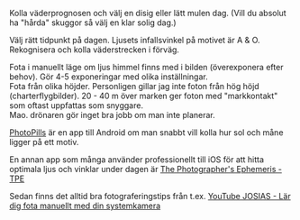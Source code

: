 Kolla väderprognosen och välj en disig eller lätt mulen dag. (Vill du absolut ha "hårda" skuggor så välj en klar solig dag.)

Välj rätt tidpunkt på dagen. Ljusets infallsvinkel på motivet är A & O. Rekognisera och kolla väderstrecken i förväg.

Fota i manuellt läge om ljus himmel finns med i bilden (överexponera efter behov). Gör 4-5 exponeringar med olika inställningar.  
Fota från olika höjder. Personligen gillar jag inte foton från hög höjd (charterflygbilder).
20 - 40 m över marken ger foton med "markkontakt" som oftast uppfattas som snyggare.  
Mao. drönaren gör inget bra jobb om man inte planerar.

[PhotoPills](https://play.google.com/store/apps/details?id=com.photopills.android.photopills&hl) är en app till Android om man snabbt vill kolla hur sol och måne ligger på ett motiv.

En annan app som många använder professionellt till iOS för att hitta optimala ljus och vinklar under dagen är [The Photographer's Ephemeris - TPE](https://apps.apple.com/us/app/the-photographers-ephemeris/id366195670)

Sedan finns det alltid bra fotograferingstips från t.ex. [YouTube JOSIAS - Lär dig fota manuellt med din systemkamera](https://www.youtube.com/watch?v=4zBJnrEbgxY)
